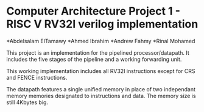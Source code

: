 # Computer Architecture Project 1 - RISC V RV32I verilog implementation

*Abdelsalam ElTamawy
*Ahmed Ibrahim
*Andrew Fahmy
*Rinal Mohamed

This project is an implementation for the pipelined processor/datapath. It includes the five stages of the pipeline and a working forwarding unit.

This working implementation includes all RV32I instructions except for CRS and FENCE instructions.

The datapath features a single unified memory in place of two independant memory memories designated to instructions and data. The memory size is still 4Kbytes big.
